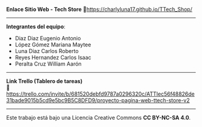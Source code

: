 **Enlace Sitio Web - Tech Store**
🔗https://charlyluna17.github.io/TTech_Shop/

---

**Integrantes del equipo**:  
- Diaz Diaz Eugenio Antonio  
- López Gómez Mariana Maytee  
- Luna Diaz Carlos Roberto  
- Reyes Hernandez Carlos Isaac
- Peralta Cruz William Aarón  

---

**Link Trello (Tablero de tareas)**  
📌 https://trello.com/invite/b/681520debfd9787a0296320c/ATTIec56f48826de31bade9015b5cd9e5bc9B5C8DFD9/proyecto-pagina-web-ttech-store-v2

---

Este trabajo está bajo una Licencia Creative Commons **CC BY-NC-SA 4.0**.
